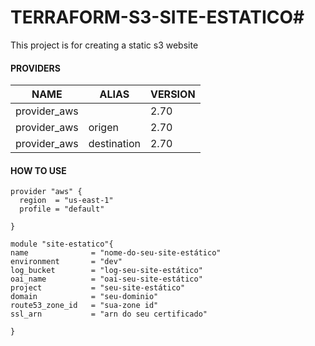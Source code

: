 # TERRAFORM-S3-SITE-ESTATICO# 
This project is for creating a static s3 website
#### PROVIDERS

| NAME | ALIAS | VERSION |
|------|---------|---------|
|provider_aws |  | 2.70
|provider_aws | origen | 2.70
|provider_aws | destination | 2.70

#### HOW TO USE
```hcl
provider "aws" {
  region  = "us-east-1"
  profile = "default"

}

module "site-estatico"{
name              = "nome-do-seu-site-estático"
environment       = "dev"
log_bucket        = "log-seu-site-estático"
oai_name          = "oai-seu-site-estático"
project           = "seu-site-estático"
domain            = "seu-dominio"
route53_zone_id   = "sua-zone id"
ssl_arn           = "arn do seu certificado"

}
```

